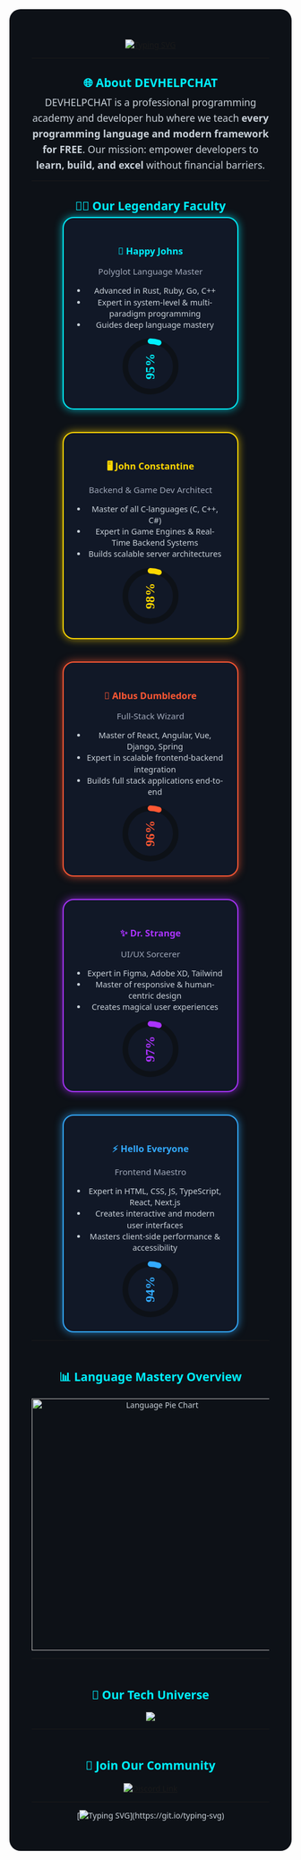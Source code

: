 <div align="center" style="background:#0d1117; padding:40px; border-radius:20px; color:#c9d1d9; font-family: 'Segoe UI', Tahoma, Geneva, Verdana, sans-serif;">

<!-- Top Animated Typing -->
[![Typing SVG](https://readme-typing-svg.demolab.com?font=Orbitron&size=40&pause=1500&color=00F0FF&width=800&lines=🚀+Welcome+to+DEVHELPCHAT;Learn+Code+Build+Projects+Get+Certified;Your+Ultimate+Free+Programming+Hub)](https://git.io/typing-svg)

---

<h2 style="color:#00F0FF; margin-bottom:0.3em;">🌐 About DEVHELPCHAT</h2>
<p style="max-width:700px; margin:auto; font-size:1.1rem; line-height:1.6; color:#c9d1d9;">
DEVHELPCHAT is a professional programming academy and developer hub where we teach <strong>every programming language and modern framework for FREE</strong>.  
Our mission: empower developers to <strong>learn, build, and excel</strong> without financial barriers.
</p>

---

<h2 style="color:#00F0FF; margin-bottom:0.3em;">👨‍🏫 Our Legendary Faculty</h2>

<div style="display:flex; flex-wrap:wrap; justify-content:center; gap:40px; max-width:960px; margin:auto;">

<!-- Faculty Card Template -->
<div style="background:#111827; border: 2px solid #00F0FF; border-radius:20px; width:260px; padding:25px; box-shadow: 0 0 15px #00F0FFaa; color:#c9d1d9; font-weight:600;">
  <h3 style="text-align:center; color:#00F0FF; margin-bottom:0.3em;">🎩 Happy Johns</h3>
  <p style="font-weight:normal; font-size:0.95rem; color:#a0a8b9; margin-bottom:1em;">Polyglot Language Master</p>
  <ul style="padding-left:1.1em; font-weight:normal; font-size:0.9rem; color:#c9d1d9; line-height:1.4;">
    <li>Advanced in Rust, Ruby, Go, C++</li>
    <li>Expert in system-level & multi-paradigm programming</li>
    <li>Guides deep language mastery</li>
  </ul>
  <div style="display:flex; justify-content:center; margin-top:1em;">
    <svg width="100" height="100" viewBox="0 0 120 120" style="transform: rotate(-90deg);">
      <circle cx="60" cy="60" r="54" stroke="#0d1117" stroke-width="12" fill="none" />
      <circle
        cx="60" cy="60" r="54" stroke="#00f0ff"
        stroke-width="12" fill="none"
        stroke-linecap="round"
        stroke-dasharray="339.292"
        stroke-dashoffset="339.292"
      >
        <animate
          attributeName="stroke-dashoffset"
          from="339.292"
          to="16.965"
          dur="1.5s"
          begin="0s"
          fill="freeze"
          repeatCount="1"
        />
      </circle>
      <text
        x="60" y="68" fill="#00f0ff" font-size="28" font-weight="700" font-family="Orbitron" text-anchor="middle"
      >95%</text>
    </svg>
  </div>
</div>

<div style="background:#111827; border: 2px solid #FFD700; border-radius:20px; width:260px; padding:25px; box-shadow: 0 0 15px #FFD700aa; color:#c9d1d9; font-weight:600;">
  <h3 style="text-align:center; color:#FFD700; margin-bottom:0.3em;">🖥️ John Constantine</h3>
  <p style="font-weight:normal; font-size:0.95rem; color:#a0a8b9; margin-bottom:1em;">Backend & Game Dev Architect</p>
  <ul style="padding-left:1.1em; font-weight:normal; font-size:0.9rem; color:#c9d1d9; line-height:1.4;">
    <li>Master of all C-languages (C, C++, C#)</li>
    <li>Expert in Game Engines & Real-Time Backend Systems</li>
    <li>Builds scalable server architectures</li>
  </ul>
  <div style="display:flex; justify-content:center; margin-top:1em;">
    <svg width="100" height="100" viewBox="0 0 120 120" style="transform: rotate(-90deg);">
      <circle cx="60" cy="60" r="54" stroke="#0d1117" stroke-width="12" fill="none" />
      <circle
        cx="60" cy="60" r="54" stroke="#ffd700"
        stroke-width="12" fill="none"
        stroke-linecap="round"
        stroke-dasharray="339.292"
        stroke-dashoffset="339.292"
      >
        <animate
          attributeName="stroke-dashoffset"
          from="339.292"
          to="6.786"
          dur="1.5s"
          begin="0s"
          fill="freeze"
          repeatCount="1"
        />
      </circle>
      <text
        x="60" y="68" fill="#ffd700" font-size="28" font-weight="700" font-family="Orbitron" text-anchor="middle"
      >98%</text>
    </svg>
  </div>
</div>

<div style="background:#111827; border: 2px solid #FF5733; border-radius:20px; width:260px; padding:25px; box-shadow: 0 0 15px #FF5733aa; color:#c9d1d9; font-weight:600;">
  <h3 style="text-align:center; color:#FF5733; margin-bottom:0.3em;">🧙 Albus Dumbledore</h3>
  <p style="font-weight:normal; font-size:0.95rem; color:#a0a8b9; margin-bottom:1em;">Full-Stack Wizard</p>
  <ul style="padding-left:1.1em; font-weight:normal; font-size:0.9rem; color:#c9d1d9; line-height:1.4;">
    <li>Master of React, Angular, Vue, Django, Spring</li>
    <li>Expert in scalable frontend-backend integration</li>
    <li>Builds full stack applications end-to-end</li>
  </ul>
  <div style="display:flex; justify-content:center; margin-top:1em;">
    <svg width="100" height="100" viewBox="0 0 120 120" style="transform: rotate(-90deg);">
      <circle cx="60" cy="60" r="54" stroke="#0d1117" stroke-width="12" fill="none" />
      <circle
        cx="60" cy="60" r="54" stroke="#ff5733"
        stroke-width="12" fill="none"
        stroke-linecap="round"
        stroke-dasharray="339.292"
        stroke-dashoffset="339.292"
      >
        <animate
          attributeName="stroke-dashoffset"
          from="339.292"
          to="13.572"
          dur="1.5s"
          begin="0s"
          fill="freeze"
          repeatCount="1"
        />
      </circle>
      <text
        x="60" y="68" fill="#ff5733" font-size="28" font-weight="700" font-family="Orbitron" text-anchor="middle"
      >96%</text>
    </svg>
  </div>
</div>

<div style="background:#111827; border: 2px solid #AA33FF; border-radius:20px; width:260px; padding:25px; box-shadow: 0 0 15px #AA33FFaa; color:#c9d1d9; font-weight:600;">
  <h3 style="text-align:center; color:#AA33FF; margin-bottom:0.3em;">✨ Dr. Strange</h3>
  <p style="font-weight:normal; font-size:0.95rem; color:#a0a8b9; margin-bottom:1em;">UI/UX Sorcerer</p>
  <ul style="padding-left:1.1em; font-weight:normal; font-size:0.9rem; color:#c9d1d9; line-height:1.4;">
    <li>Expert in Figma, Adobe XD, Tailwind</li>
    <li>Master of responsive & human-centric design</li>
    <li>Creates magical user experiences</li>
  </ul>
  <div style="display:flex; justify-content:center; margin-top:1em;">
    <svg width="100" height="100" viewBox="0 0 120 120" style="transform: rotate(-90deg);">
      <circle cx="60" cy="60" r="54" stroke="#0d1117" stroke-width="12" fill="none" />
      <circle
        cx="60" cy="60" r="54" stroke="#aa33ff"
        stroke-width="12" fill="none"
        stroke-linecap="round"
        stroke-dasharray="339.292"
        stroke-dashoffset="339.292"
      >
        <animate
          attributeName="stroke-dashoffset"
          from="339.292"
          to="10.179"
          dur="1.5s"
          begin="0s"
          fill="freeze"
          repeatCount="1"
        />
      </circle>
      <text
        x="60" y="68" fill="#aa33ff" font-size="28" font-weight="700" font-family="Orbitron" text-anchor="middle"
      >97%</text>
    </svg>
  </div>
</div>

<div style="background:#111827; border: 2px solid #33AAFF; border-radius:20px; width:260px; padding:25px; box-shadow: 0 0 15px #33AAFFaa; color:#c9d1d9; font-weight:600;">
  <h3 style="text-align:center; color:#33AAFF; margin-bottom:0.3em;">⚡ Hello Everyone</h3>
  <p style="font-weight:normal; font-size:0.95rem; color:#a0a8b9; margin-bottom:1em;">Frontend Maestro</p>
  <ul style="padding-left:1.1em; font-weight:normal; font-size:0.9rem; color:#c9d1d9; line-height:1.4;">
    <li>Expert in HTML, CSS, JS, TypeScript, React, Next.js</li>
    <li>Creates interactive and modern user interfaces</li>
    <li>Masters client-side performance & accessibility</li>
  </ul>
  <div style="display:flex; justify-content:center; margin-top:1em;">
    <svg width="100" height="100" viewBox="0 0 120 120" style="transform: rotate(-90deg);">
      <circle cx="60" cy="60" r="54" stroke="#0d1117" stroke-width="12" fill="none" />
      <circle
        cx="60" cy="60" r="54" stroke="#33aaff"
        stroke-width="12" fill="none"
        stroke-linecap="round"
        stroke-dasharray="339.292"
        stroke-dashoffset="339.292"
      >
        <animate
          attributeName="stroke-dashoffset"
          from="339.292"
          to="20.357"
          dur="1.5s"
          begin="0s"
          fill="freeze"
          repeatCount="1"
        />
      </circle>
      <text
        x="60" y="68" fill="#33aaff" font-size="28" font-weight="700" font-family="Orbitron" text-anchor="middle"
      >94%</text>
    </svg>
  </div>
</div>

</div>

---

<h2 align="center" style="color:#00F0FF; margin-top:50px;">📊 Language Mastery Overview</h2>

<p align="center">
  <img src="https://quickchart.io/chart?c=%7B%22type%22%3A%22doughnut%22%2C%22data%22%3A%7B%22labels%22%3A%5B%22Python%22%2C%22JavaScript%22%2C%22C%2B%2B%22%2C%22Go%22%2C%22Rust%22%2C%22Ruby%22%2C%22Java%22%2C%22PHP%22%5D%2C%22datasets%22%3A%5B%7B%22data%22%3A%5B15%2C15%2C10%2C10%2C10%2C10%2C15%2C15%5D%2C%22backgroundColor%22%3A%5B%22%23FFD700%22%2C%22%2300F0FF%22%2C%22%23FF5733%22%2C%22%2333FF57%22%2C%22%23AA33FF%22%2C%22%23FF33A8%22%2C%22%23FFAA33%22%2C%22%2333AAFF%22%5D%7D%5D%7D%7D&backgroundColor=0d1117&width=450&height=450" alt="Language Pie Chart" width="450" />
</p>

---

<h2 align="center" style="color:#00F0FF; margin-top:50px;">🎨 Our Tech Universe</h2>

<p align="center">
<img src="https://skillicons.dev/icons?i=html,css,js,ts,react,vue,angular,nodejs,python,java,cpp,c,cs,ruby,go,rust,php,mysql,mongodb,postgresql,aws,docker,kubernetes,figma,xd,tailwind,bootstrap,git,github" />
</p>

---

<h2 align="center" style="color:#00F0FF; margin-top:50px;">🎉 Join Our Community</h2>

<p align="center">
<a href="https://discord.gg/wzdZ3uuarJ" target="_blank" rel="noopener">
  <img src="https://img.shields.io/badge/Join%20Us%20On%20Discord-5865F2?style=for-the-badge&logo=discord&logoColor=white" alt="Discord Link" />
</a>
</p>

---

<!-- Bottom Animated Typing -->
[![Typing SVG](https://readme-typing-svg.demolab.com?font=Fira+Code&weight=600&size=24&pause=1500&color=FFD700&width=600&lines=Profile+Growing...;More+Epic+Projects+Coming+Soon!)](https://git.io/typing-svg)

